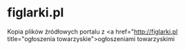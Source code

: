 figlarki.pl
===========

Kopia plików źródłowych portalu z <a href="http://figlarki.pl title="ogłoszenia towarzyskie">ogłoszeniami towarzyskimi</a> 